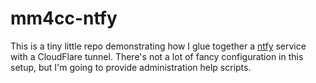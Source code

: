 mm4cc-ntfy
==========

This is a tiny little repo demonstrating how I glue together a
[ntfy](https://ntfy.sh/) service with a CloudFlare tunnel. There's not a lot of
fancy configuration in this setup, but I'm going to provide administration help
scripts.

